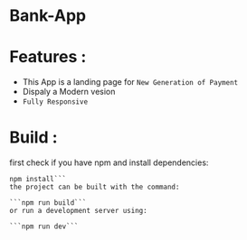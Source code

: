 # Bank-App

# Features :
- This App is a landing page for `New Generation of Payment` 
- Dispaly a Modern vesion
- `Fully Responsive`

# Build :
first check if you have npm and install dependencies:
```npm --version
npm install```
the project can be built with the command:

```npm run build```
or run a development server using:

```npm run dev```
